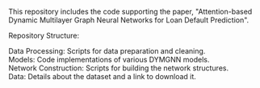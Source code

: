 This repository includes the code supporting the paper, "Attention-based Dynamic Multilayer Graph Neural Networks for Loan Default Prediction".

Repository Structure:

Data Processing: Scripts for data preparation and cleaning.<br />
Models: Code implementations of various DYMGNN models.<br />
Network Construction: Scripts for building the network structures.<br />
Data: Details about the dataset and a link to download it.
